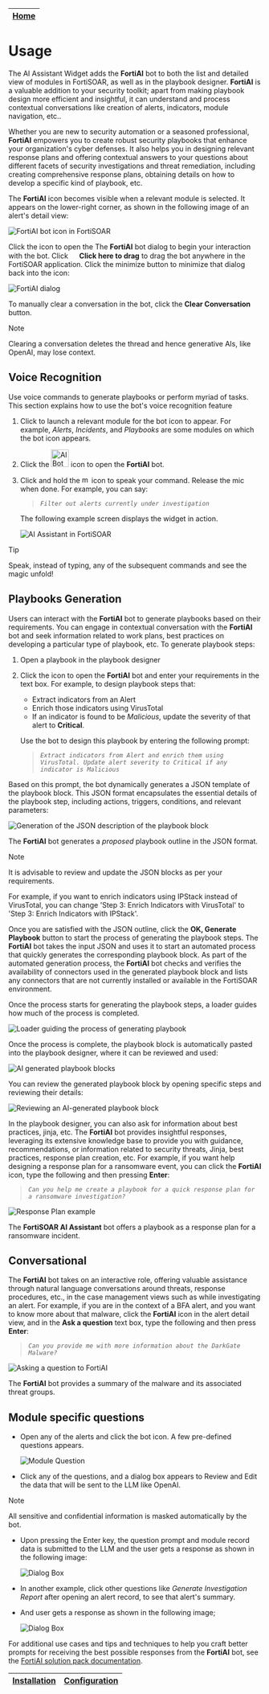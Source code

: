 | [Home](../README.md) |
|----------------------|

# Usage

The AI Assistant Widget adds the **FortiAI** bot to both the list and detailed view of modules in FortiSOAR, as well as in the playbook designer. **FortiAI** is a valuable addition to your security toolkit; apart from making playbook design more efficient and insightful, it can understand and process contextual conversations like creation of alerts, indicators, module navigation, etc.. 

Whether you are new to security automation or a seasoned professional, **FortiAI** empowers you to create robust security playbooks that enhance your organization's cyber defenses. It also helps you in designing relevant response plans and offering contextual answers to your questions about different facets of security investigations and threat remediation, including creating comprehensive response plans, obtaining details on how to develop a specific kind of playbook, etc.

The **FortiAI** icon becomes visible when a relevant module is selected. It appears on the lower-right corner, as shown in the following image of an alert's detail view:

![FortiAI bot icon in FortiSOAR](./res/ai_bot_icon.png)

Click the icon to open the The **FortiAI** bot dialog to begin your interaction with the bot. Click **<img src="./res/drag-icon.svg" width="15px"> Click here to drag** to drag the bot anywhere in the FortiSOAR application. Click the minimize button to minimize that dialog back into the icon:

![FortiAI dialog](./res/ai_bot_dialog.png)

To manually clear a conversation in the bot, click the **Clear Conversation** button.

>[!Note]
>Clearing a conversation deletes the thread and hence generative AIs, like OpenAI, may lose context.

## Voice Recognition

Use voice commands to generate playbooks or perform myriad of tasks. This section explains how to use the bot's voice recognition feature

1. Click to launch a relevant module for the bot icon to appear. For example, *Alerts*, *Incidents*, and *Playbooks* are some modules on which the bot icon appears.
2. Click the <img src="./res/icon-bot.png" width="35px" alt="AI Bot"> icon to open the **FortiAI** bot.

3. Click and hold the <img src="./res/icon-microphone.svg" width="15px" alt="microphone"> icon to speak your command. Release the mic when done. For example, you can say:

    > *`Filter out alerts currently under investigation`*

    The following example screen displays the widget in action.

    ![AI Assistant in FortiSOAR](./res/ai_bot_dialog.png)

>[!Tip]
> Speak, instead of typing, any of the subsequent commands and see the magic unfold! 

## Playbooks Generation

Users can interact with the **FortiAI** bot to generate playbooks based on their requirements. You can engage in contextual conversation with the **FortiAI** bot and seek information related to work plans, best practices on developing a particular type of playbook, etc.  To generate playbook steps:

1. Open a playbook in the playbook designer
2. Click the icon to open the **FortiAI** bot and enter your requirements in the text box. For example, to design playbook steps that:
    - Extract indicators from an Alert
    - Enrich those indicators using VirusTotal
    - If an indicator is found to be *Malicious*, update the severity of that alert to **Critical**.

    Use the bot to design this playbook by entering the following prompt:

    >*`Extract indicators from Alert and enrich them using VirusTotal. Update alert severity to Critical if any indicator is Malicious`*

Based on this prompt, the bot dynamically generates a JSON template of the playbook block. This JSON format encapsulates the essential details of the playbook step, including actions, triggers, conditions, and relevant parameters: 

![Generation of the JSON description of the playbook block](./res/playbook_description.png)

The **FortiAI** bot generates a *proposed* playbook outline in the JSON format.

>[!NOTE]
>It is advisable to review and update the JSON blocks as per your requirements.

For example, if you want to enrich indicators using IPStack instead of VirusTotal, you can change 'Step 3: Enrich Indicators with VirusTotal' to 'Step 3: Enrich Indicators with IPStack'.

Once you are satisfied with the JSON outline, click the **OK, Generate Playbook** button to start the process of generating the playbook steps. The **FortiAI** bot takes the input JSON and uses it to start an automated process that quickly generates the corresponding playbook block. As part of the automated generation process, the **FortiAI** bot checks and verifies the availability of connectors used in the generated playbook block and lists any connectors that are not currently installed or available in the FortiSOAR environment. 

Once the process starts for generating the playbook steps, a loader guides how much of the process is completed.

![Loader guiding the process of generating playbook](./res/playbook_description_reviewresults.png)

Once the process is complete, the playbook block is automatically pasted into the playbook designer, where it can be reviewed and used:

![AI generated playbook blocks](./res/ai_generated_block.png)

You can review the generated playbook block by opening specific steps and reviewing their details:

![Reviewing an AI-generated playbook block](./res/ai_block_reviewstep.png)

In the playbook designer, you can also ask for information about best practices, jinja, etc. The **FortiAI** bot provides insightful responses, leveraging its extensive knowledge base to provide you with guidance, recommendations, or information related to security threats, Jinja, best practices, response plan creation, etc. For example, if you want help designing a response plan for a ransomware event, you can click the **FortiAI** icon, type the following and then pressing **Enter**:

>*`Can you help me create a playbook for a quick response plan for a ransomware investigation?`*

![Response Plan example](./res/conv_mode.png) 

The **FortiSOAR AI Assistant** bot offers a playbook as a response plan for a ransomware incident.

## Conversational

The **FortiAI** bot takes on an interactive role, offering valuable assistance through natural language conversations around threats, response procedures, etc., in the case management views such as while investigating an alert. For example, if you are in the context of a BFA alert, and you want to know more about that malware, click the **FortiAI** icon in the alert detail view, and in the **Ask a question** text box, type the following and then press **Enter**:

>*`Can you provide me with more information about the DarkGate Malware?`*

![Asking a question to FortiAI](./res/conversationMode.png) 

The **FortiAI** bot provides a summary of the malware and its associated threat groups.

## Module specific questions 

- Open any of the alerts and click the bot icon. A few pre-defined questions appears.

  ![Module Question](./res/ai_bot_dialog.png)

- Click any of the questions, and a dialog box appears to Review and Edit the data that will be sent to the LLM like OpenAI.

>[!NOTE]
>All sensitive and confidential information is masked automatically by the bot.

- Upon pressing the Enter key, the question prompt and module record data is submitted to the LLM and the user gets a response as shown in the following image:

  ![Dialog Box](./res/summary_response.png)

- In another example, click other questions like *Generate Investigation Report* after opening an alert record, to see that alert's summary.

- And user gets a response as shown in the following image;

  ![Dialog Box](./res/report_response.png)

For additional use cases and tips and techniques to help you craft better prompts for receiving the best possible responses from the **FortiAI** bot, see the [FortiAI solution pack documentation](). 

| [Installation](./setup.md#installation) | [Configuration](./setup.md#configuration) |
|-----------------------------------------|-------------------------------------------|
